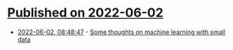 # [Published on 2022-06-02](index.md)

* [2022-06-02, 08:48:47](https://news.ycombinator.com/item?id=31592769) - [Some thoughts on machine learning with small data](https://niklasriewald.com/2022/06/02/some-thoughts-on-machine-learning-with-small-data/)
